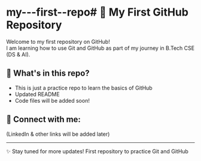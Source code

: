 # my---first--repo# 👋 My First GitHub Repository

Welcome to my first repository on GitHub!  
I am learning how to use Git and GitHub as part of my journey in B.Tech CSE (DS & AI).

## 📌 What's in this repo?
- This is just a practice repo to learn the basics of GitHub
- Updated README
- Code files will be added soon!

## 🔗 Connect with me:
(LinkedIn & other links will be added later)

---

✨ Stay tuned for more updates!
First repository to practice Git and GitHub

